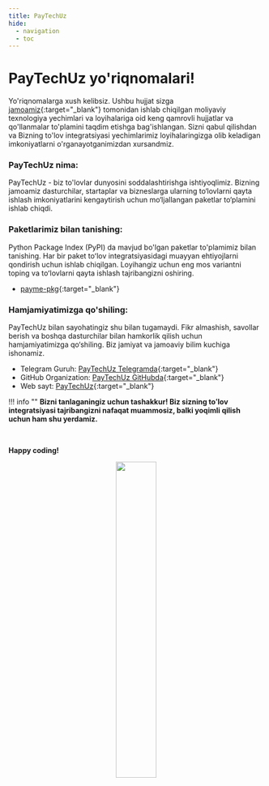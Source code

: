 ```yaml
---
title: PayTechUz
hide:
  - navigation
  - toc
---
```


# **PayTechUz yo'riqnomalari!**


Yo'riqnomalarga xush kelibsiz. Ushbu hujjat sizga [jamoamiz](https://github.com/PayTechUz){:target="_blank"} tomonidan ishlab chiqilgan moliyaviy texnologiya yechimlari va loyihalariga oid keng qamrovli hujjatlar va qo'llanmalar to'plamini taqdim etishga bag'ishlangan. Sizni qabul qilishdan va Bizning to'lov integratsiyasi yechimlarimiz loyihalaringizga olib keladigan imkoniyatlarni o'rganayotganimizdan xursandmiz.

### **PayTechUz nima:**
PayTechUz - biz to'lovlar dunyosini soddalashtirishga ishtiyoqlimiz. Bizning jamoamiz dasturchilar, startaplar va bizneslarga ularning to‘lovlarni qayta ishlash imkoniyatlarini kengaytirish uchun mo‘ljallangan paketlar to‘plamini ishlab chiqdi.


### **Paketlarimiz bilan tanishing:**
Python Package Index (PyPI) da mavjud bo'lgan paketlar to'plamimiz bilan tanishing. Har bir paket toʻlov integratsiyasidagi muayyan ehtiyojlarni qondirish uchun ishlab chiqilgan. Loyihangiz uchun eng mos variantni toping va toʻlovlarni qayta ishlash tajribangizni oshiring.

- [payme-pkg](https://github.com/PayTechUz/payme-pkg){:target="_blank"}


### **Hamjamiyatimizga qo'shiling:**
PayTechUz bilan sayohatingiz shu bilan tugamaydi. Fikr almashish, savollar berish va boshqa dasturchilar bilan hamkorlik qilish uchun hamjamiyatimizga qo‘shiling. Biz jamiyat va jamoaviy bilim kuchiga ishonamiz.


- Telegram Guruh: [PayTechUz Telegramda](https://t.me/+7Gn-JZ99TfgwZDNi){:target="_blank"}
- GitHub Organization: [PayTechUz GitHubda](https://github.com/PayTechUz/){:target="_blank"}
- Web sayt: [PayTechUz](https://pay-tech.uz){:target="_blank"}


!!! info ""
    **Bizni tanlaganingiz uchun tashakkur! Biz sizning toʻlov integratsiyasi tajribangizni nafaqat muammosiz, balki yoqimli qilish uchun ham shu yerdamiz.**

<br>

**Happy coding!**

<p align="center">
    <img style="width: 40%;" src="https://i.postimg.cc/nzykWKNd/result.gif">
</p>
